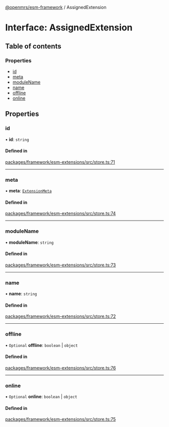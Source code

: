 [@openmrs/esm-framework](../API.md) / AssignedExtension

# Interface: AssignedExtension

## Table of contents

### Properties

- [id](AssignedExtension.md#id)
- [meta](AssignedExtension.md#meta)
- [moduleName](AssignedExtension.md#modulename)
- [name](AssignedExtension.md#name)
- [offline](AssignedExtension.md#offline)
- [online](AssignedExtension.md#online)

## Properties

### id

• **id**: `string`

#### Defined in

[packages/framework/esm-extensions/src/store.ts:71](https://github.com/nanfuka/openmrs-esm-core/blob/master/packages/framework/esm-extensions/src/store.ts#L71)

___

### meta

• **meta**: [`ExtensionMeta`](ExtensionMeta.md)

#### Defined in

[packages/framework/esm-extensions/src/store.ts:74](https://github.com/nanfuka/openmrs-esm-core/blob/master/packages/framework/esm-extensions/src/store.ts#L74)

___

### moduleName

• **moduleName**: `string`

#### Defined in

[packages/framework/esm-extensions/src/store.ts:73](https://github.com/nanfuka/openmrs-esm-core/blob/master/packages/framework/esm-extensions/src/store.ts#L73)

___

### name

• **name**: `string`

#### Defined in

[packages/framework/esm-extensions/src/store.ts:72](https://github.com/nanfuka/openmrs-esm-core/blob/master/packages/framework/esm-extensions/src/store.ts#L72)

___

### offline

• `Optional` **offline**: `boolean` \| `object`

#### Defined in

[packages/framework/esm-extensions/src/store.ts:76](https://github.com/nanfuka/openmrs-esm-core/blob/master/packages/framework/esm-extensions/src/store.ts#L76)

___

### online

• `Optional` **online**: `boolean` \| `object`

#### Defined in

[packages/framework/esm-extensions/src/store.ts:75](https://github.com/nanfuka/openmrs-esm-core/blob/master/packages/framework/esm-extensions/src/store.ts#L75)
